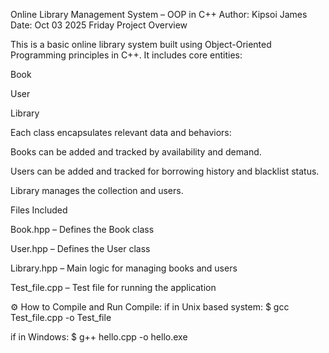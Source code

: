 Online Library Management System – OOP in C++
Author: Kipsoi James
Date: Oct 03 2025 Friday
Project Overview

This is a basic online library system built using Object-Oriented Programming principles in C++.
It includes core entities:

Book

User

Library

Each class encapsulates relevant data and behaviors:

Books can be added and tracked by availability and demand.

Users can be added and tracked for borrowing history and blacklist status.

Library manages the collection and users.

 Files Included

Book.hpp – Defines the Book class

User.hpp – Defines the User class

Library.hpp – Main logic for managing books and users

Test_file.cpp – Test file for running the application

⚙️ How to Compile and Run
Compile:
if in Unix based system:
    $ gcc Test_file.cpp -o Test_file

if in Windows:
    $ g++ hello.cpp -o hello.exe